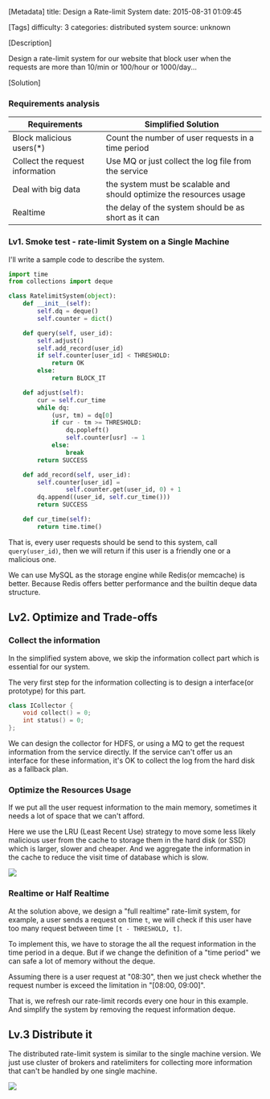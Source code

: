 [Metadata]
title: Design a Rate-limit System
date: 2015-08-31 01:09:45

[Tags]
difficulty: 3
categories: distributed system
source: unknown


[Description]

Design a rate-limit system for our website that block user when the requests are more than 10/min or 100/hour or 1000/day...

[Solution]

### Requirements analysis

| Requirements | Simplified Solution |
| --- | --- |
| Block malicious users(*) | Count the number of user requests in a time period |
| Collect the request information | Use MQ or just collect the log file from the service |
| Deal with big data | the system must be scalable and should optimize the resources usage |
| Realtime | the delay of the system should be as short as it can |

### Lv1. Smoke test - rate-limit System on a Single Machine

I'll write a sample code to describe the system.

```python
import time
from collections import deque

class RatelimitSystem(object):
    def __init__(self):
        self.dq = deque()
        self.counter = dict()

    def query(self, user_id):
        self.adjust()
        self.add_record(user_id)
        if self.counter[user_id] < THRESHOLD:
            return OK
        else:
            return BLOCK_IT

    def adjust(self):
        cur = self.cur_time
        while dq:
            (usr, tm) = dq[0]
            if cur - tm >= THRESHOLD:
                dq.popleft()
                self.counter[usr] -= 1
            else:
                break
        return SUCCESS

    def add_record(self, user_id):
        self.counter[user_id] =
                self.counter.get(user_id, 0) + 1
        dq.append((user_id, self.cur_time()))
        return SUCCESS

    def cur_time(self):
        return time.time()

```

That is, every user requests should be send to this system, call `query(user_id)`, then we will return if this user is a friendly one or a malicious one.

We can use MySQL as the storage engine while Redis(or memcache) is better. Because Redis offers better performance and the builtin deque data structure.

## Lv2. Optimize and Trade-offs

### Collect the information

In the simplified system above, we skip the information collect part which is essential for our system.

The very first step for the information collecting is to design a interface(or prototype) for this part.

```cpp
class ICollector {
    void collect() = 0;
    int status() = 0;
};
```

We can design the collector for HDFS, or using a MQ to get the request information from the service directly. If the service can't offer us an interface for these information, it's OK to collect the log from the hard disk as a fallback plan.

### Optimize the Resources Usage

If we put all the user request information to the main memory, sometimes it needs a lot of space that we can't afford.

Here we use the LRU (Least Recent Use) strategy to move some less likely malicious user from the cache to storage them in the hard disk (or SSD) which is larger, slower and cheaper. And we aggregate the information in the cache to reduce the visit time of database which is slow.


![](http://wizmann-pic.qiniudn.com/15-8-31/19748924.jpg)

### Realtime or Half Realtime

At the solution above, we design a "full realtime" rate-limit system, for example, a user sends a request on time `t`, we will check if this user have too many request between time `[t - THRESHOLD, t]`.

To implement this, we have to storage the all the request  information in the time period in a deque. But if we change the definition of a "time period" we can safe a lot of memory without the deque.

Assuming there is a user request at "08:30", then we just check whether the request number is exceed the limitation in "[08:00, 09:00]".

That is, we refresh our rate-limit records every one hour in this example. And simplify the system by removing the request information deque.

## Lv.3 Distribute it

The distributed rate-limit system is similar to the single machine version. We just use cluster of brokers and ratelimiters for collecting more information that can't be handled by one single machine.

![](http://wizmann-pic.qiniudn.com/15-8-31/7688908.jpg)
